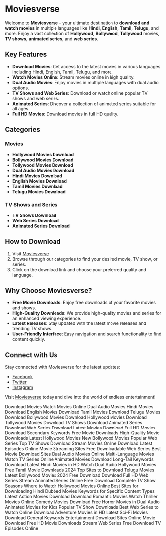 # Moviesverse

Welcome to **Moviesverse** – your ultimate destination to **download and watch movies** in multiple languages like **Hindi**, **English**, **Tamil**, **Telugu**, and more. Enjoy a vast collection of **Hollywood**, **Bollywood**, **Tollywood** movies, **TV shows**, **animated series**, and **web series**.

## Key Features

- **Download Movies**: Get access to the latest movies in various languages including Hindi, English, Tamil, Telugu, and more.
- **Watch Movies Online**: Stream movies online in high quality.
- **Dual Audio Movies**: Enjoy movies in multiple languages with dual audio options.
- **TV Shows and Web Series**: Download or watch online popular TV shows and web series.
- **Animated Series**: Discover a collection of animated series suitable for all ages.
- **Full HD Movies**: Download movies in full HD quality.

## Categories

### Movies

- **Hollywood Movies Download**
- **Bollywood Movies Download**
- **Tollywood Movies Download**
- **Dual Audio Movies Download**
- **Hindi Movies Download**
- **English Movies Download**
- **Tamil Movies Download**
- **Telugu Movies Download**

### TV Shows and Series

- **TV Shows Download**
- **Web Series Download**
- **Animated Series Download**

## How to Download

1. Visit [Moviesverse](https://themoviesverse.uno)
2. Browse through our categories to find your desired movie, TV show, or series.
3. Click on the download link and choose your preferred quality and language.

## Why Choose Moviesverse?

- **Free Movie Downloads**: Enjoy free downloads of your favorite movies and shows.
- **High-Quality Downloads**: We provide high-quality movies and series for an enhanced viewing experience.
- **Latest Releases**: Stay updated with the latest movie releases and trending TV shows.
- **User-Friendly Interface**: Easy navigation and search functionality to find content quickly.

## Connect with Us

Stay connected with Moviesverse for the latest updates:

- [Facebook](https://themoviesverse.uno/)
- [Twitter](https://themoviesverse.uno/)
- [Instagram](https://themoviesverse.uno/)

Visit [Moviesverse](https://themoviesverse.uno/) today and dive into the world of endless entertainment!





Download Movies
Watch Movies Online
Dual Audio Movies
Hindi Movies Download
English Movies Download
Tamil Movies Download
Telugu Movies Download
Bollywood Movies Download
Hollywood Movies Download
Tollywood Movies Download
TV Shows Download
Animated Series Download
Web Series Download
Latest Movies Download
Full HD Movies Download
Secondary Keywords
Free Movie Downloads
High-Quality Movie Downloads
Latest Hollywood Movies
New Bollywood Movies
Popular Web Series
Top TV Shows Download
Stream Movies Online
Download Latest Episodes
Online Movie Streaming Sites
Free Downloadable Web Series
Best Movie Download Sites
Dual Audio Movies Online
Multi-Language Movies
Watch TV Series Online
Animated Movies Download
Long-Tail Keywords
Download Latest Hindi Movies in HD
Watch Dual Audio Hollywood Movies
Free Tamil Movie Downloads 2024
Top Sites to Download Telugu Movies
Latest Bollywood Movies 2024 Free Download
Download Full HD Web Series
Stream Animated Series Online Free
Download Complete TV Show Seasons
Where to Watch Hollywood Movies Online
Best Sites for Downloading Hindi Dubbed Movies
Keywords for Specific Content Types
Latest Action Movies Download
Download Romantic Movies
Watch Thriller Movies Online
Comedy Movies Download Free
Horror Movies in Dual Audio
Animated Movies for Kids
Popular TV Show Downloads
Best Web Series to Watch Online
Download Adventure Movies in HD
Latest Sci-Fi Movies Download
General Keywords
Entertainment Download Sites
Online Movie Download
Free HD Movie Downloads
Stream Web Series Free
Download TV Episodes Online
